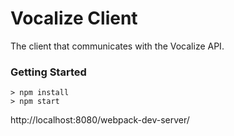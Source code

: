 # Vocalize Client

The client that communicates with the Vocalize API.

### Getting Started

```
> npm install
> npm start
```

http://localhost:8080/webpack-dev-server/
